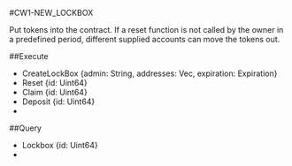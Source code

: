 #CW1-NEW_LOCKBOX

Put tokens into the contract. If a reset function is not called by the owner in a predefined period,
different supplied accounts can move the tokens out.

##Execute

- CreateLockBox {admin: String, addresses: Vec<String>, expiration: Expiration}
- Reset {id: Uint64}
- Claim {id: Uint64}
- Deposit {id: Uint64}
-

##Query
- Lockbox {id: Uint64}
-

